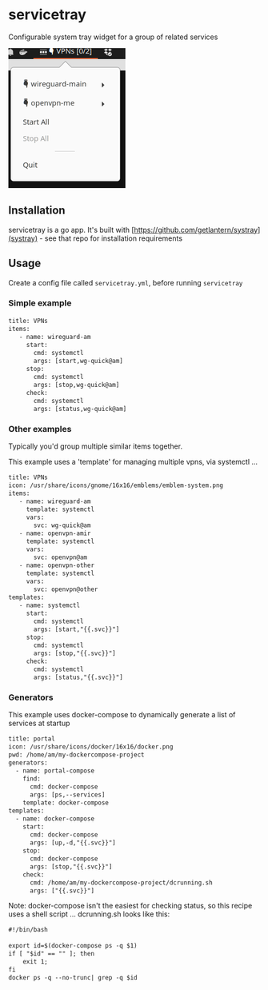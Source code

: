 # servicetray

Configurable system tray widget for a group of related services

![screenshot](./servicetray.png)

## Installation

servicetray is a go app. It's built with [https://github.com/getlantern/systray](systray) - see that repo for installation requirements

## Usage

Create a config file called `servicetray.yml`, before running `servicetray`

### Simple example

```
title: VPNs
items:
   - name: wireguard-am
     start:
       cmd: systemctl
       args: [start,wg-quick@am]
     stop:
       cmd: systemctl
       args: [stop,wg-quick@am]
     check:
       cmd: systemctl
       args: [status,wg-quick@am]
```

### Other examples

Typically you'd group multiple similar items together.

This example uses a 'template' for managing multiple vpns, via systemctl ...

```
title: VPNs
icon: /usr/share/icons/gnome/16x16/emblems/emblem-system.png
items:
   - name: wireguard-am
     template: systemctl
     vars:
       svc: wg-quick@am
   - name: openvpn-amir
     template: systemctl
     vars:
       svc: openvpn@am
   - name: openvpn-other
     template: systemctl
     vars:
       svc: openvpn@other
templates:
   - name: systemctl
     start:
       cmd: systemctl
       args: [start,"{{.svc}}"]
     stop:
       cmd: systemctl
       args: [stop,"{{.svc}}"]
     check:
       cmd: systemctl
       args: [status,"{{.svc}}"]
```


### Generators

This example uses docker-compose to dynamically generate a list of services at startup

```
title: portal
icon: /usr/share/icons/docker/16x16/docker.png
pwd: /home/am/my-dockercompose-project
generators:
  - name: portal-compose
    find:
      cmd: docker-compose
      args: [ps,--services]
    template: docker-compose
templates:
  - name: docker-compose
    start:
      cmd: docker-compose
      args: [up,-d,"{{.svc}}"]
    stop:
      cmd: docker-compose
      args: [stop,"{{.svc}}"]
    check:
      cmd: /home/am/my-dockercompose-project/dcrunning.sh
      args: ["{{.svc}}"]
```

Note: docker-compose isn't the easiest for checking status, so this recipe uses a shell script ... dcrunning.sh looks like this:

```
#!/bin/bash

export id=$(docker-compose ps -q $1)
if [ "$id" == "" ]; then
	exit 1;
fi
docker ps -q --no-trunc| grep -q $id
```
